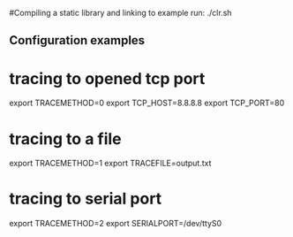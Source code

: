 #Compiling a static library and linking to example run:
./clr.sh

## Configuration examples
# tracing to opened tcp port
export TRACEMETHOD=0
export TCP_HOST=8.8.8.8
export TCP_PORT=80

# tracing to a file
export TRACEMETHOD=1
export TRACEFILE=output.txt

# tracing to serial port
export TRACEMETHOD=2
export SERIALPORT=/dev/ttyS0

